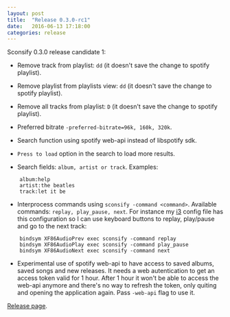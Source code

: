 ```yaml
---
layout: post
title:  "Release 0.3.0-rc1"
date:   2016-06-13 17:18:00
categories: release
---
```

Sconsify 0.3.0 release candidate 1:

* Remove track from playlist: `dd` (it doesn't save the change to spotify playlist).

* Remove playlist from playlists view: `dd`  (it doesn't save the change to spotify playlist).

* Remove all tracks from playlist: `D` (it doesn't save the change to spotify playlist).

* Preferred bitrate `-preferred-bitrate=96k, 160k, 320k`.

* Search function using spotify web-api instead of libspotify sdk. 

* `Press to load` option in the search to load more results.

* Search fields: `album, artist or track`. Examples:

```
    album:help
    artist:the beatles
    track:let it be
```

* Interprocess commands using `sconsify -command <command>`. Available commands: `replay, play_pause, next`. For instance my [i3](http://i3wm.org/) config file has this configuration so I can use keyboard buttons to replay, play/pause and go to the next track:

```
    bindsym XF86AudioPrev exec sconsify -command replay
    bindsym XF86AudioPlay exec sconsify -command play_pause
    bindsym XF86AudioNext exec sconsify -command next
```

* Experimental use of spotify web-api to have access to saved albums, saved songs and new releases. It needs a web autentication to get an access token valid for 1 hour. After 1 hour it won't be able to access the web-api anymore and there's no way to refresh the token, only quiting and opening the application again. Pass `-web-api` flag to use it.


[Release page][release-page].

[release-page]:      https://github.com/fabiofalci/sconsify/releases/tag/v0.3.0-rc1
